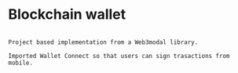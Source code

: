# Blockchain wallet
```

Project based implementation from a Web3modal library.

Imported Wallet Connect so that users can sign trasactions from mobile.
